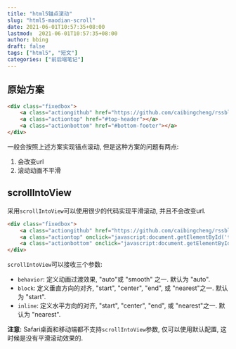 ```yaml
---
title: "html5锚点滚动"
slug: "html5-maodian-scroll"
date: 2021-06-01T10:57:35+08:00
lastmod:  2021-06-01T10:57:35+08:00
author: bbing
draft: false
tags: ["html5", "短文"]
categories: ["前后端笔记"]
---
```


## 原始方案

```HTML
<div class="fixedbox">
    <a class="actiongithub" href="https://github.com/caibingcheng/rssblog" title="GitHub" target="_blank" rel="noopener noreffer me"></a>
    <a class="actiontop" href="#top-header"></a>
    <a class="actionbottom" href="#bottom-footer"></a>
</div>
```
一般会按照上述方案实现锚点滚动, 但是这种方案的问题有两点:
1. 会改变url
2. 滚动动画不平滑

<!--more-->

## scrollIntoView

采用```scrollIntoView```可以使用很少的代码实现平滑滚动, 并且不会改变url.
```HTML
<div class="fixedbox">
    <a class="actiongithub" href="https://github.com/caibingcheng/rssblog" title="GitHub" target="_blank" rel="noopener noreffer me"></a>
    <a class="actiontop" onclick="javascript:document.getElementById('top-header').scrollIntoView({block: 'start', behavior: 'smooth', inline: 'center'})"></a>
    <a class="actionbottom" onclick="javascript:document.getElementById('bottom-footer').scrollIntoView({block: 'start', behavior: 'smooth', inline: 'center'})"></a>
</div>
```

```scrollIntoView```可以接收三个参数:
- ```behavior```: 定义动画过渡效果, "auto"或 "smooth" 之一. 默认为 "auto".
- ```block```: 定义垂直方向的对齐, "start", "center", "end", 或 "nearest"之一. 默认为 "start".
- ```inline```: 定义水平方向的对齐, "start", "center", "end", 或 "nearest"之一. 默认为 "nearest".

**注意:** Safari桌面和移动端都不支持```scrollIntoView```参数, 仅可以使用默认配置, 这时候是没有平滑滚动效果的.
